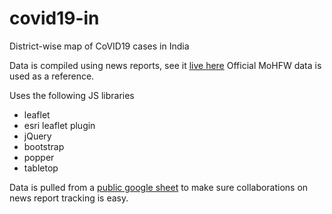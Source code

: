 # covid19-in
District-wise map of CoVID19 cases in India

Data is compiled using news reports, see it [live here](https://fieldmaps.in/covid19/)
Official MoHFW data is used as a reference.

Uses the following JS libraries
- leaflet
- esri leaflet plugin
- jQuery
- bootstrap
- popper
- tabletop

Data is pulled from a [public google sheet](https://docs.google.com/spreadsheets/d/e/2PACX-1vRlSCAn1nS4h9n9Fp25iuOsH54RfMUjj3xX5CZqjGUqYCVXgwgtJojuqVeqekazs2TkSJ95Jwplo7lL/pubhtml#) to make sure collaborations on news report tracking is easy.
